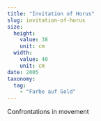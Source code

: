 ```yaml
---
title: "Invitation of Horus"
slug: invitation-of-horus
size:
  height:
    value: 38
    unit: cm
  width:
    value: 40
    unit: cm
date: 2005
taxonomy:
  tag:
    - "Farbe auf Gold"
---
```


Confrontations in movement
